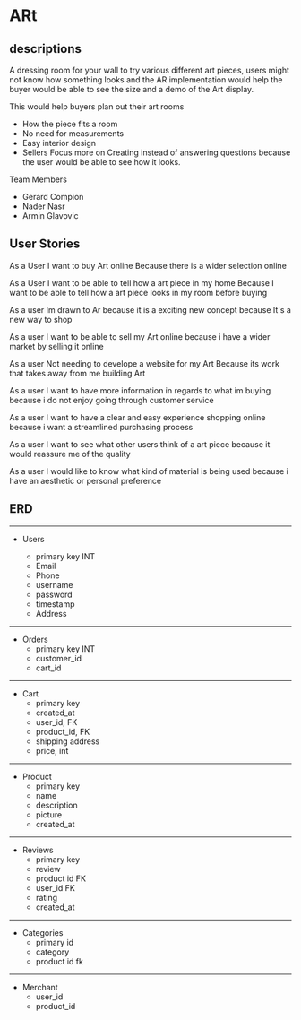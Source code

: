 # ARt

## descriptions

A dressing room for your wall to try various different art pieces, users might not know how something looks and the AR implementation would help the buyer would be able to see the size and a demo of the Art display.

This would help buyers plan out their art rooms
* How the piece fits a room
* No need for measurements
* Easy interior design
* Sellers Focus more on Creating instead of answering questions because the user would be able to see how it looks.


Team Members
* Gerard Compion
* Nader Nasr
* Armin Glavovic

## User Stories

As a User 
I want to buy Art online
Because there is a wider selection online

As a User 
I want to be able to tell how a art piece in my home
Because I want to be able to tell how a art piece looks in my room before buying

As a user 
Im drawn to Ar because it is a exciting new concept 
because It's a new way to shop

As a user 
I want to be able to sell my Art online 
because i have a wider market by selling it online 

As a user
Not needing to develope a website for my Art
Because its work that takes away from me building Art

As a user 
I want to have more information in regards to what im buying 
because i do not enjoy going through customer service

As a user 
I want to have a clear and easy experience shopping online
because i want a streamlined purchasing process

As a user 
I want to see what other users think of a art piece
because it would reassure me of the quality 

As a user 
I would like to know what kind of material is being used
because i have an aesthetic or personal preference 


## ERD
____________

* Users

  * primary key INT
  * Email
  * Phone
  * username
  * password
  * timestamp
  * Address
___________
* Orders
  * primary key INT
  * customer_id
  * cart_id
____________
* Cart
  * primary key 
  * created_at
  * user_id, FK
  * product_id, FK
  * shipping address
  * price, int
____________
* Product
  * primary key
  * name 
  * description
  * picture
  * created_at
____________
* Reviews
  * primary key
  * review
  * product id FK
  * user_id FK
  * rating
  * created_at 
____________
* Categories
  * primary id
  * category
  * product id fk
______
* Merchant
  * user_id
  * product_id
